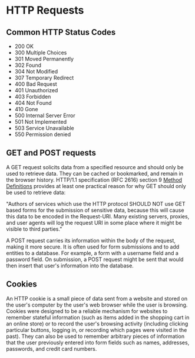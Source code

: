 # HTTP Requests

## Common HTTP Status Codes

  + 200 OK
  + 300 Multiple Choices
  + 301 Moved Permanently
  + 302 Found
  + 304 Not Modified
  + 307 Temporary Redirect
  + 400 Bad Request
  + 401 Unauthorized
  + 403 Forbidden
  + 404 Not Found
  + 410 Gone
  + 500 Internal Server Error
  + 501 Not Implemented
  + 503 Service Unavailable
  + 550 Permission denied

## GET and POST requests

A GET request solicits data from a specified resource and should only be used to retrieve data. They can be cached or bookmarked, and remain in the browser history. HTTP/1.1 specification (RFC 2616) section 9 [Method Definitions](https://www.w3.org/Protocols/rfc2616/rfc2616-sec9.html#sec9) provides at least one practical reason for why GET should only be used to retrieve data:

  "Authors of services which use the HTTP protocol SHOULD NOT use GET based forms for the submission of sensitive data, because this will cause this data to be encoded in the Request-URI. Many existing servers, proxies, and user agents will log the request URI in some place where it might be visible to third parties."

A POST request carries its information within the body of the request, making it more secure. It is often used for form submissions and to add entities to a database. For example, a form with a username field and a password field. On submission, a POST request might be sent that would then insert that user's information into the database.

## Cookies

An HTTP cookie is a small piece of data sent from a website and stored on the user's computer by the user's web browser while the user is browsing. Cookies were designed to be a reliable mechanism for websites to remember stateful information (such as items added in the shopping cart in an online store) or to record the user's browsing activity (including clicking particular buttons, logging in, or recording which pages were visited in the past). They can also be used to remember arbitrary pieces of information that the user previously entered into form fields such as names, addresses, passwords, and credit card numbers.